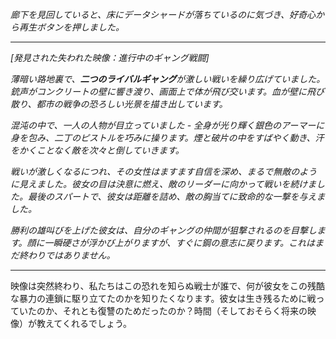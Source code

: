 _廊下を見回していると、床にデータシャードが落ちているのに気づき、好奇心から再生ボタンを押しました。_

---

_[発見された失われた映像：進行中のギャング戦闘]_

_薄暗い路地裏で、**二つのライバルギャング**が激しい戦いを繰り広げていました。銃声がコンクリートの壁に響き渡り、画面上で体が飛び交います。血が壁に飛び散り、都市の戦争の恐ろしい光景を描き出しています。_

_混沌の中で、一人の人物が目立っていました - 全身が光り輝く銀色のアーマーに身を包み、二丁のピストルを巧みに操ります。煙と破片の中をすばやく動き、汗をかくことなく敵を次々と倒していきます。_

_戦いが激しくなるにつれ、その女性はますます自信を深め、まるで無敵のように見えました。彼女の目は決意に燃え、敵のリーダーに向かって戦いを続けました。最後のスパートで、彼女は距離を詰め、敵の胸当てに致命的な一撃を与えました。_

_勝利の雄叫びを上げた彼女は、自分のギャングの仲間が狙撃されるのを目撃します。顔に一瞬硬さが浮かび上がりますが、すぐに鋼の意志に戻ります。これはまだ終わりではありません。_

---

映像は突然終わり、私たちはこの恐れを知らぬ戦士が誰で、何が彼女をこの残酷な暴力の連鎖に駆り立てたのかを知りたくなります。彼女は生き残るために戦っていたのか、それとも復讐のためだったのか？時間（そしておそらく将来の映像）が教えてくれるでしょう。
